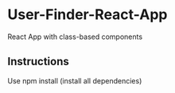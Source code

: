 # User-Finder-React-App
 React App with class-based components
 
 ## Instructions

Use npm install (install all dependencies)
